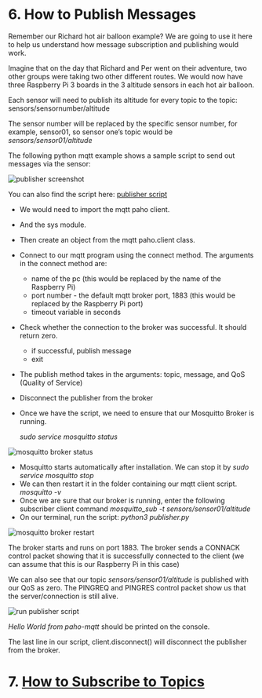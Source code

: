 # 6. How to Publish Messages

Remember our Richard hot air balloon example? We are going to use it here to help us understand how message subscription and publishing would work.

Imagine that on the day that Richard and Per went on their adventure, two other groups were taking two other different routes. We would now have three Raspberry Pi 3 boards in the 3 altitude sensors in each hot air balloon.

Each sensor will need to publish its altitude for every topic to the topic: sensors/sensornumber/altitude

The sensor number will be replaced by the specific sensor number, for example, sensor01, so sensor one’s topic would be *sensors/sensor01/altitude*

The following python mqtt example shows a sample script to send out messages via the sensor:

![publisher screenshot](/Publisher%20Screenshot.png)

You can also find the script here: [publisher script](/publisher.py) 


- We would need to import the mqtt paho client.
- And the sys module.
- Then create an object from the mqtt paho.client class.
- Connect to our mqtt program using the connect method. The arguments in the connect method are:

    - name of the pc (this would be replaced by the name of the Raspberry Pi)
    - port number - the default mqtt broker port, 1883 (this would be replaced by the Raspberry Pi port)
    - timeout variable in seconds

- Check whether the connection to the broker was successful. It should return zero.

    - if successful, publish message
    - exit

- The publish method takes in the arguments: topic, message, and QoS (Quality of Service)
- Disconnect the publisher from the broker

- Once we have the script, we need to ensure that our Mosquitto Broker is running. 

    *sudo service mosquitto status*

![mosquitto broker status](/broker%203.png)

- Mosquitto starts automatically after installation. We can stop it by 
    *sudo service  mosquitto stop*
- We can then restart it in the folder containing our mqtt client script.
    *mosquitto -v*
- Once we are sure that our broker is running, enter the following subscriber client command
    *mosquitto_sub -t sensors/sensor01/altitude*
- On our terminal, run the script:
    *python3 publisher.py*

![mosquitto broker restart](/publisher1.png)

The broker starts and runs on port 1883. The broker sends a CONNACK control packet showing that it is successfully connected to the client (we can assume that this is our Raspberry Pi in this case)

We can also see that our topic *sensors/sensor01/altitude* is published with our QoS as zero.
The PINGREQ and PINGRES control packet show us that the server/connection is still alive.

![run publisher script](/Hello%20World%20Publisher.png)

*Hello World from paho-mqtt* should be printed on the console. 

The last line in our script, client.disconnect() will disconnect the publisher from the broker.

# 7. [How to Subscribe to Topics](/07_how_to_subscribe_to_topics.md)








